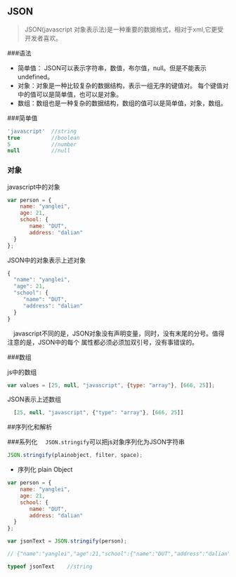 ## JSON

>JSON(javascript 对象表示法)是一种重要的数据格式，相对于xml,它更受开发者喜欢。


###语法
* 简单值： JSON可以表示字符串，数值，布尔值，null。但是不能表示undefined。
* 对象：对象是一种比较复杂的数据结构，表示一组无序的键值对。
每个键值对中的值可以是简单值，也可以是对象。
* 数组：数组也是一种复杂的数据结构，数组的值可以是简单值，对象，数组。

###简单值

```javascript
'javascript'  //string
true          //boolean
5             //number
null          //null
```

### 对象

javascript中的对象

```javascript
var person = {
	name: "yanglei",
	age: 21,
	school: {
       name: "DUT",
       address: "dalian"
  }
};
```
JSON中的对象表示上述对象

```javascript
{
  "name": "yanglei",
  "age": 21,
  "school": {
     "name": "DUT",
     "address": "dalian"
  }
}
```
&emsp;javascript不同的是，JSON对象没有声明变量，同时，没有末尾的分号。值得注意的是，JSON中的每个
属性都必须必须加双引号，没有事错误的。

###数组

js中的数组

```javascript
var values = [25, null, "javascript", {type: "array"}, [666, 25]];
```
JSON表示上述数组

```javascript
  [25, null, "javascript", {"type": "array"}, [666, 25]]
```

##序列化和解析

###系列化
&emsp;`JSON.stringify`可以把js对象序列化为JSON字符串

```javascript
JSON.stringify(plainobject, filter, space);
```
* 序列化 plain Object

```javascript
var person = {
	name: "yanglei",
	age: 21,
	school: {
       name: "DUT",
       address: "dalian"
  }
};

var jsonText = JSON.stringify(person);

// {"name":"yanglei","age":21,"school":{"name":"DUT","address":"dalian"}}

typeof jsonText    //string

```

